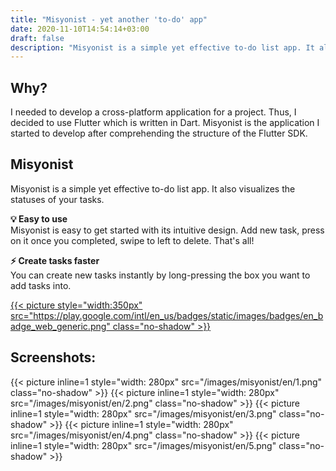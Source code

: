 ```yaml
---
title: "Misyonist - yet another 'to-do' app"
date: 2020-11-10T14:54:14+03:00
draft: false
description: "Misyonist is a simple yet effective to-do list app. It also visualizes the statuses of your tasks."
---
```


## Why?
I needed to develop a cross-platform application for a project. Thus, I decided to use Flutter which is written in Dart. Misyonist is the application I started to develop after comprehending the structure of the Flutter SDK.

## Misyonist
Misyonist is a simple yet effective to-do list app. It also visualizes the statuses of your tasks.

__💡 Easy to use__  
Misyonist is easy to get started with its intuitive design. Add new task, press on it once you completed, swipe to left to delete. That's all! 

__⚡️ Create tasks faster__  
You can create new tasks instantly by long-pressing the box you want to add tasks into.

[{{< picture style="width:350px" src="https://play.google.com/intl/en_us/badges/static/images/badges/en_badge_web_generic.png" class="no-shadow" >}}](https://play.google.com/store/apps/details?id=dev.elma.misyonist&utm_source=elma.dev)


## Screenshots:
{{< picture inline=1 style="width: 280px" src="/images/misyonist/en/1.png" class="no-shadow" >}}
{{< picture inline=1 style="width: 280px" src="/images/misyonist/en/2.png" class="no-shadow" >}}
{{< picture inline=1 style="width: 280px" src="/images/misyonist/en/3.png" class="no-shadow" >}}
{{< picture inline=1 style="width: 280px" src="/images/misyonist/en/4.png" class="no-shadow" >}}
{{< picture inline=1 style="width: 280px" src="/images/misyonist/en/5.png" class="no-shadow" >}}

